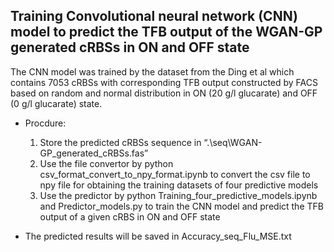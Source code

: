 ## Training Convolutional neural network (CNN) model to predict the TFB output of the WGAN-GP generated cRBSs in ON and OFF state

The CNN model was trained by the dataset from the Ding et al which contains 7053 cRBSs with corresponding TFB output constructed by FACS based on random and normal distribution in ON (20 g/l glucarate) and OFF (0 g/l glucarate) state.

- Procdure:

  1. Store the predicted cRBSs sequence in “.\seq\WGAN-GP_generated_cRBSs.fas”
  2. Use the file convertor by python csv_format_convert_to_npy_format.ipynb to convert the csv file to npy file for obtaining the training datasets of four predictive models
  3. Use the predictor by python Training_four_predictive_models.ipynb and Predictor_models.py to train the CNN model and predict the TFB output of a given cRBS in ON and OFF state
- The predicted results will be saved in Accuracy_seq_Flu_MSE.txt